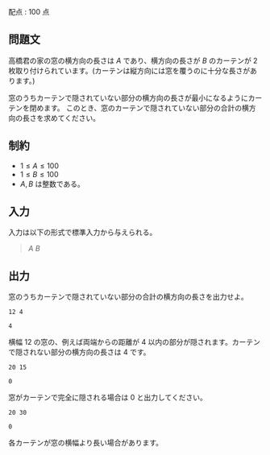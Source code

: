 配点 : $100$ 点

## 問題文

高橋君の家の窓の横方向の長さは $A$ であり、横方向の長さが $B$ のカーテンが $2$ 枚取り付けられています。(カーテンは縦方向には窓を覆うのに十分な長さがあります。)

窓のうちカーテンで隠されていない部分の横方向の長さが最小になるようにカーテンを閉めます。
このとき、窓のカーテンで隠されていない部分の合計の横方向の長さを求めてください。

## 制約

- $1 \leq A \leq 100$
- $1 \leq B \leq 100$
- $A, B$ は整数である。

## 入力

入力は以下の形式で標準入力から与えられる。

> $A$ $B$

## 出力

窓のうちカーテンで隠されていない部分の合計の横方向の長さを出力せよ。

```input1
12 4
```

```output1
4
```

横幅 $12$ の窓の、例えば両端からの距離が $4$ 以内の部分が隠されます。カーテンで隠されない部分の横方向の長さは $4$ です。

```input2
20 15
```

```output2
0
```

窓がカーテンで完全に隠される場合は $0$ と出力してください。

```input3
20 30
```

```output3
0
```

各カーテンが窓の横幅より長い場合があります。